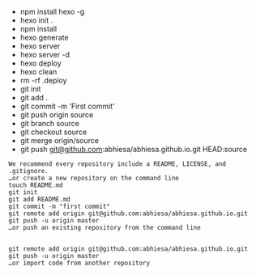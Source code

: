 * npm install hexo -g 
* hexo init . 
* npm install 
* hexo generate 
* hexo server
* hexo server -d 
* hexo deploy 
* hexo clean
* rm -rf .deploy 
* git init 
* git add . 
* git commit -m 'First commit' 
* git push origin source 
* git branch source 
* git checkout source 
* git merge origin/source 
* git push git@github.com:abhiesa/abhiesa.github.io.git HEAD:source
```
We recommend every repository include a README, LICENSE, and .gitignore.
…or create a new repository on the command line
touch README.md
git init
git add README.md
git commit -m "first commit"
git remote add origin git@github.com:abhiesa/abhiesa.github.io.git
git push -u origin master
…or push an existing repository from the command line


git remote add origin git@github.com:abhiesa/abhiesa.github.io.git
git push -u origin master
…or import code from another repository
```

